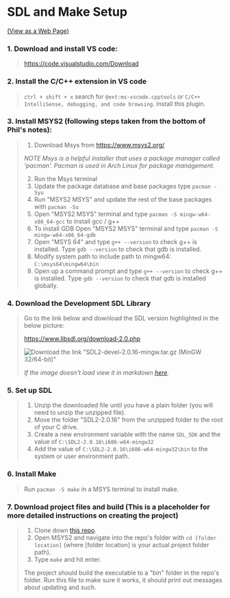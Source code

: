 # SDL and Make Setup
[(View as a Web Page)](https://www.michaelrryan.com/SDL2-Make-Gameloop)

### 1. Download and install VS code:
> https://code.visualstudio.com/Download

### 2. Install the C/C++ extension in VS code 
> ```ctrl + shift + x``` search for ```@ext:ms-vscode.cpptools``` or ```C/C++ IntelliSense, debugging, and code browsing```. Install this plugin.

### 3. Install MSYS2 (following steps taken from the bottom of Phil's notes):
> 1. Download Msys from https://www.msys2.org/
>
> *NOTE Msys is a helpful installer that uses a package manager called 'pacman'. Pacman is used in Arch Linux for package management.*
>
> 2. Run the Msys terminal
> 3. Update the package database and base packages type ```pacman -Syu```
> 4. Run "MSYS2 MSYS" and update the rest of the base packages with ```pacman -Su```
> 5. Open "MSYS2 MSYS" terminal and type ```pacman -S mingw-w64-x86_64-gcc``` to install gcc / g++
> 6. To install GDB Open "MSYS2 MSYS" terminal and type ```pacman -S mingw-w64-x86_64-gdb```
> 7. Open "MSYS 64" and type ```g++ --version``` to check g++ is installed. Type ```gdb --version``` to check that gdb is installed.
> 8. Modify system path to include path to mingw64: ```C:\msys64\mingw64\bin```
> 9. Open up a command prompt and type ```g++ --version``` to check g++ is installed. Type ```gdb --version``` to check that gdb is installed globally.
 
### 4. Download the Development SDL Library
> Go to the link below and download the SDL version highlighted in the below picture:
> 
> https://www.libsdl.org/download-2.0.php
> 
> ![Download the link "SDL2-devel-2.0.16-mingw.tar.gz (MinGW 32/64-bit)"](https://github.com/MichaelRRyan/SDL2-Make-Gameloop/blob/Images/download_link.png)
>
>  *If the image doesn't load view it in markdown [here](https://github.com/MichaelRRyan/SDL2-Make-Gameloop).*

### 5. Set up SDL
> 1. Unzip the downloaded file until you have a plain folder (you will need to unzip the unzipped file).
> 2. Move the folder "SDL2-2.0.16" from the unzipped folder to the root of your C drive.
> 3. Create a new environment variable with the name ```SDL_SDK``` and the value of ```C:\SDL2-2.0.16\i686-w64-mingw32```
> 4. Add the value of ```C:\SDL2-2.0.16\i686-w64-mingw32\bin``` to the system or user environment path.

### 6. Install Make
> Run ```pacman -S make``` in a MSYS terminal to install make.

### 7. Download project files and build (This is a placeholder for more detailed instructions on creating the project)
> 1. Clone down [this repo](https://github.com/MichaelRRyan/SDL2-Make-Gameloop).
> 2. Open MSYS2 and navigate into the repo's folder with ```cd [folder location]``` (where [folder location] is your actual project folder path).
> 3. Type ```make``` and hit enter.
>
> The project should build the executable to a "bin" folder in the repo's folder. Run this file to make sure it works, it should print out messages about updating and such.
